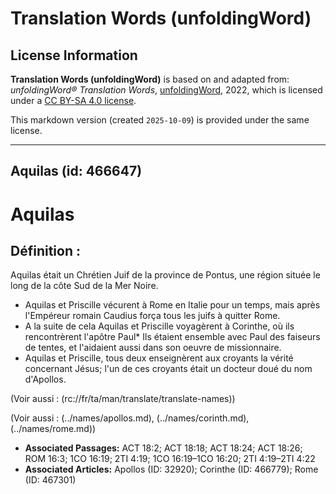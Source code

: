 # Translation Words (unfoldingWord)

## License Information

**Translation Words (unfoldingWord)** is based on and adapted from: _unfoldingWord® Translation Words_, [unfoldingWord](https://unfoldingword.org/utw), 2022, which is licensed under a [CC BY-SA 4.0 license](https://creativecommons.org/licenses/by-sa/4.0/legalcode.en).

This markdown version (created `2025-10-09`) is provided under the same license.



--------------------------------

## Aquilas (id: 466647)

Aquilas
=======

Définition :
------------

Aquilas était un Chrétien Juif de la province de Pontus, une région située le long de la côte Sud de la Mer Noire.

* Aquilas et Priscille vécurent à Rome en Italie pour un temps, mais après l'Empéreur romain Caudius força tous les juifs à quitter Rome.
* A la suite de cela Aquilas et Priscille voyagèrent à Corinthe, où ils rencontrèrent l'apôtre Paul\* Ils étaient ensemble avec Paul des faiseurs de tentes, et l'aidaient aussi dans son oeuvre de missionnaire.
* Aquilas et Priscille, tous deux enseignèrent aux croyants la vérité concernant Jésus; l'un de ces croyants était un docteur doué du nom d'Apollos.

(Voir aussi : (rc://fr/ta/man/translate/translate\-names))

(Voir aussi : (../names/apollos.md), (../names/corinth.md), (../names/rome.md))

* **Associated Passages:** ACT 18:2; ACT 18:18; ACT 18:24; ACT 18:26; ROM 16:3; 1CO 16:19; 2TI 4:19; 1CO 16:19–1CO 16:20; 2TI 4:19–2TI 4:22
* **Associated Articles:** Apollos (ID: 32920); Corinthe  (ID: 466779); Rome (ID: 467301)


